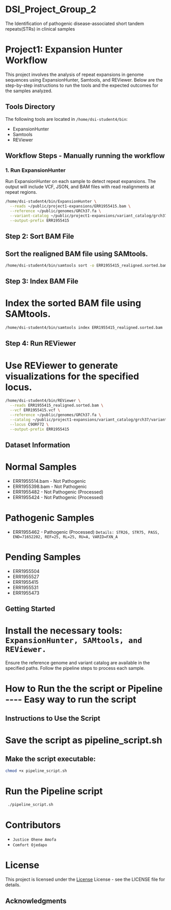 # DSI_Project_Group_2
The Identification of pathogenic disease-associated short tandem repeats(STRs) in clinical samples



# Project1: Expansion Hunter Workflow

This project involves the analysis of repeat expansions in genome sequences using ExpansionHunter, Samtools, and REViewer. Below are the step-by-step instructions to run the tools and the expected outcomes for the samples analyzed.

## Tools Directory

The following tools are located in `/home/dsi-student4/bin`:

- ExpansionHunter
- Samtools
- REViewer

## Workflow Steps - Manually running the workflow

### 1. Run ExpansionHunter

Run ExpansionHunter on each sample to detect repeat expansions. The output will include VCF, JSON, and BAM files with read realignments at repeat regions.

```bash
/home/dsi-student4/bin/ExpansionHunter \
  --reads ~/public/project1-expansions/ERR1955415.bam \
  --reference ~/public/genomes/GRCh37.fa \
  --variant-catalog ~/public/project1-expansions/variant_catalog/grch37/variant_catalog.json \
  --output-prefix ERR1955415

```
## Step 2: Sort BAM File
## Sort the realigned BAM file using SAMtools.

```sh
/home/dsi-student4/bin/samtools sort -o ERR1955415_realigned.sorted.bam ERR1955415_realigned.bam
```
## Step 3: Index BAM File
# Index the sorted BAM file using SAMtools.

```sh
/home/dsi-student4/bin/samtools index ERR1955415_realigned.sorted.bam
```

## Step 4: Run REViewer
# Use REViewer to generate visualizations for the specified locus.

```sh
/home/dsi-student4/bin/REViewer \
  --reads ERR1955415_realigned.sorted.bam \
  --vcf ERR1955415.vcf \
  --reference ~/public/genomes/GRCh37.fa \
  --catalog ~/public/project1-expansions/variant_catalog/grch37/variant_catalog.json \
  --locus C9ORF72 \
  --output-prefix ERR1955415
  ```


## Dataset Information

# Normal Samples
- ERR1955514.bam - Not Pathogenic
- ERR1955398.bam - Not Pathogenic
- ERR1955482 - Not Pathogenic (Processed)
- ERR1955424 - Not Pathogenic (Processed)
# Pathogenic Samples
- ERR1955462 - Pathogenic (Processed)
```Details: STR26, STR75, PASS, END=71652202, REF=25, RL=25, RU=A, VARID=FXN_A```
# Pending Samples
- ERR1955504
- ERR1955527
- ERR1955415
- ERR1955531
- ERR1955473
## Getting Started

# Install the necessary tools: ```ExpansionHunter, SAMtools, and REViewer.```
Ensure the reference genome and variant catalog are available in the specified paths.
Follow the pipeline steps to process each sample.


# How to Run the  the script or Pipeline ---- Easy way to run the script

## Instructions to Use the Script
# Save the script as pipeline_script.sh

## Make the script executable:
``` sh
chmod +x pipeline_script.sh
```
# Run the Pipeline script
```sh
 ./pipeline_script.sh
  ```

# Contributors

- ```Justice Ohene Amofa```
- ```Comfort Ojedapo```


# License
This project is licensed under the [License](http://www.apache.org/licenses/) License - see the LICENSE file for details.

## Acknowledgments

``` ```